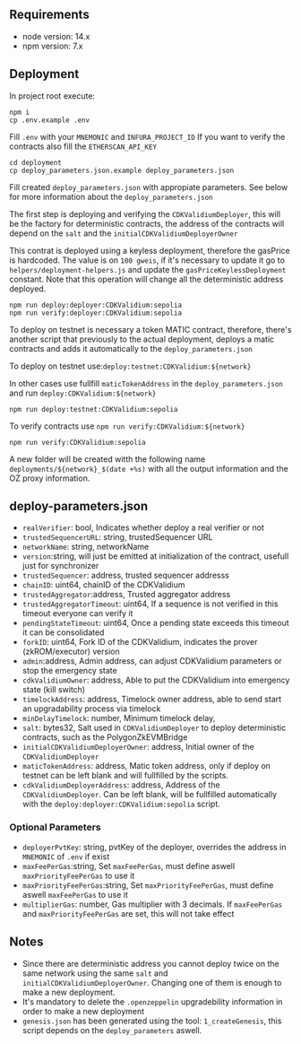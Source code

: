 ## Requirements

- node version: 14.x
- npm version: 7.x

## Deployment

In project root execute:

```
npm i
cp .env.example .env
```

Fill `.env` with your `MNEMONIC` and `INFURA_PROJECT_ID`
If you want to verify the contracts also fill the `ETHERSCAN_API_KEY`

```
cd deployment
cp deploy_parameters.json.example deploy_parameters.json
```

Fill created `deploy_parameters.json` with appropiate parameters.
See below for more information about the `deploy_parameters.json`

The first step is deploying and verifying the `CDKValidiumDeployer`, this will be the factory for deterministic contracts, the address of the contracts will depend on the `salt` and the `initialCDKValidiumDeployerOwner`

This contrat is deployed using a keyless deployment, therefore the gasPrice is hardcoded.
The value is on `100 gweis`, if it's necessary to update it go to `helpers/deployment-helpers.js` and update the `gasPriceKeylessDeployment` constant.
Note that this operation will change all the deterministic address deployed.

```
npm run deploy:deployer:CDKValidium:sepolia
npm run verify:deployer:CDKValidium:sepolia
```

To deploy on testnet is necessary a token MATIC contract, therefore, there's another script that previously to the actual deployment, deploys a matic contracts and adds it automatically to the `deploy_parameters.json`

To deploy on testnet use:`deploy:testnet:CDKValidium:${network}`

In other cases use fullfill `maticTokenAddress` in the `deploy_parameters.json` and run `deploy:CDKValidium:${network}`

```
npm run deploy:testnet:CDKValidium:sepolia

```

To verify contracts use `npm run verify:CDKValidium:${network}`

```
npm run verify:CDKValidium:sepolia
```

A new folder will be created witth the following name `deployments/${network}_$(date +%s)` with all the output information and the OZ proxy information.

## deploy-parameters.json

- `realVerifier`: bool, Indicates whether deploy a real verifier or not
- `trustedSequencerURL`: string, trustedSequencer URL
- `networkName`: string, networkName
- `version`:string, will just be emitted at initialization of the contract, usefull just for synchronizer
- `trustedSequencer`: address, trusted sequencer addresss
- `chainID`: uint64, chainID of the CDKValidium
- `trustedAggregator`:address, Trusted aggregator address
- `trustedAggregatorTimeout`: uint64, If a sequence is not verified in this timeout everyone can verify it
- `pendingStateTimeout`: uint64, Once a pending state exceeds this timeout it can be consolidated
- `forkID`: uint64, Fork ID of the CDKValidium, indicates the prover (zkROM/executor) version
- `admin`:address, Admin address, can adjust CDKValidium parameters or stop the emergency state
- `cdkValidiumOwner`: address, Able to put the CDKValidium into emergency state (kill switch)
- `timelockAddress`: address, Timelock owner address, able to send start an upgradability process via timelock
- `minDelayTimelock`: number, Minimum timelock delay,
- `salt`: bytes32, Salt used in `CDKValidiumDeployer` to deploy deterministic contracts, such as the PolygonZkEVMBridge
- `initialCDKValidiumDeployerOwner`: address, Initial owner of the `CDKValidiumDeployer`
- `maticTokenAddress`: address, Matic token address, only if deploy on testnet can be left blank and will fullfilled by the scripts.
- `cdkValidiumDeployerAddress`: address, Address of the `CDKValidiumDeployer`. Can be left blank, will be fullfilled automatically with the `deploy:deployer:CDKValidium:sepolia` script.

### Optional Parameters

- `deployerPvtKey`: string, pvtKey of the deployer, overrides the address in `MNEMONIC` of `.env` if exist
- `maxFeePerGas`:string, Set `maxFeePerGas`, must define aswell `maxPriorityFeePerGas` to use it
- `maxPriorityFeePerGas`:string, Set `maxPriorityFeePerGas`, must define aswell `maxFeePerGas` to use it
- `multiplierGas`: number, Gas multiplier with 3 decimals. If `maxFeePerGas` and `maxPriorityFeePerGas` are set, this will not take effect

## Notes

- Since there are deterministic address you cannot deploy twice on the same network using the same `salt` and `initialCDKValidiumDeployerOwner`. Changing one of them is enough to make a new deployment.
- It's mandatory to delete the `.openzeppelin` upgradebility information in order to make a new deployment
- `genesis.json` has been generated using the tool: `1_createGenesis`, this script depends on the `deploy_parameters` aswell.

